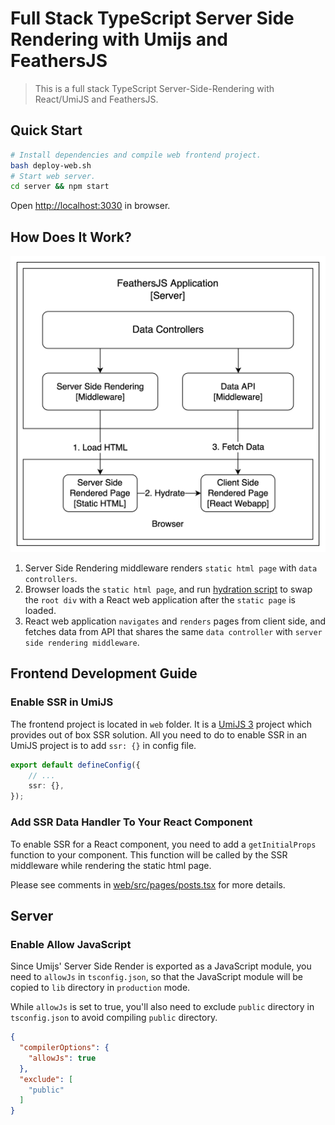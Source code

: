 # Full Stack TypeScript Server Side Rendering with Umijs and FeathersJS

> This is a full stack TypeScript Server-Side-Rendering with React/UmiJS and FeathersJS.

## Quick Start

```bash
# Install dependencies and compile web frontend project.
bash deploy-web.sh
# Start web server.
cd server && npm start
```

Open <a href='http://localhost:3030' target='_blank'>http://localhost:3030</a> in browser.

## How Does It Work?

![architecture](assets/architecture.png)

1. Server Side Rendering middleware renders `static html page` with `data controllers`.
2. Browser loads the `static html page`, and run [hydration script](https://reactjs.org/docs/react-dom.html#hydrate) to
   swap the `root div` with a React web application after the `static page` is loaded.
3. React web application `navigates` and `renders` pages from client side, and fetches data from API that shares the
   same `data controller` with `server side rendering middleware`.

## Frontend Development Guide

### Enable SSR in UmiJS

The frontend project is located in `web` folder. It is a [UmiJS 3](https://v3.umijs.org/) project which provides out of
box SSR solution. All you need to do to enable SSR in an UmiJS project is to add `ssr: {}` in config file.

```typescript
export default defineConfig({
    // ...
    ssr: {},
});
```

### Add SSR Data Handler To Your React Component

To enable SSR for a React component, you need to add a `getInitialProps` function to your component. This function will
be called by the SSR middleware while rendering the static html page.

Please see comments in [web/src/pages/posts.tsx](web/src/pages/posts.tsx) for more details.

## Server

### Enable Allow JavaScript

Since Umijs' Server Side Render is exported as a JavaScript module, you need to `allowJs` in `tsconfig.json`, so that
the JavaScript module will be copied to `lib` directory in `production` mode.

While `allowJs` is set to true, you'll also need to exclude `public` directory in `tsconfig.json` to avoid
compiling `public` directory.

```json
{
  "compilerOptions": {
    "allowJs": true
  },
  "exclude": [
    "public"
  ]
}
```
